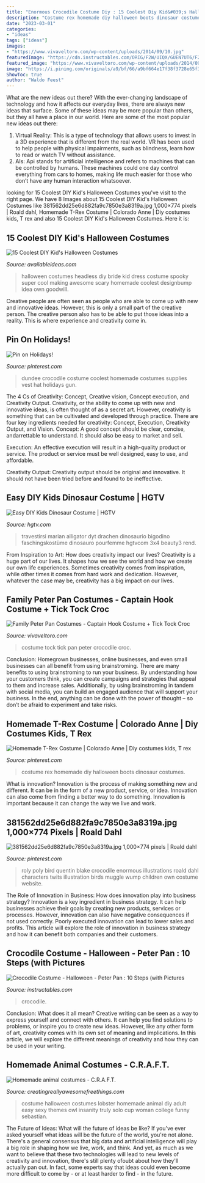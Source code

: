 ```yaml
---
title: "Enormous Crocodile Costume Diy : 15 Coolest Diy Kid&#039;s Halloween Costumes"
description: "Costume rex homemade diy halloween boots dinosaur costumes"
date: "2023-03-01"
categories:
- "ideas"
tags: ["ideas"]
images:
- "https://www.vivaveltoro.com/wp-content/uploads/2014/09/10.jpg"
featuredImage: "https://cdn.instructables.com/ORIG/F2W/UIQX/GUEN7UT6/F2WUIQXGUEN7UT6.jpg?frame=1"
featured_image: "https://www.vivaveltoro.com/wp-content/uploads/2014/09/10.jpg"
image: "https://i.pinimg.com/originals/a9/bf/66/a9bf664e17f38f3728e65f3d54b56724.jpg"
ShowToc: true
author: "Waldo Feest"
---
```



What are the new ideas out there?
With the ever-changing landscape of technology and how it affects our everyday lives, there are always new ideas that surface. Some of these ideas may be more popular than others, but they all have a place in our world. Here are some of the most popular new ideas out there: 
1. Virtual Reality: This is a type of technology that allows users to invest in a 3D experience that is different from the real world. VR has been used to help people with physical impairments, such as blindness, learn how to read or watch TV without assistance. 
2. AIs: Api stands for artificial intelligence and refers to machines that can be controlled by humans. These machines could one day control everything from cars to homes, making life much easier for those who don’t have any human interaction whatsoever. 

	

		
looking for 15 Coolest DIY Kid&#039;s Halloween Costumes you've visit to the right page. We have 8 Images about 15 Coolest DIY Kid&#039;s Halloween Costumes like 381562dd25e6d882fa9c7850e3a8319a.jpg 1,000×774 pixels | Roald dahl, Homemade T-Rex Costume | Colorado Anne | Diy costumes kids, T rex and also 15 Coolest DIY Kid&#039;s Halloween Costumes. Here it is:
		
    
## 15 Coolest DIY Kid&#039;s Halloween Costumes

<img loading=lazy src="http://availableideas.com/wp-content/uploads/2015/10/This-super-spooky-headless-bride.jpg" onerror="this.onerror=null;this.src='https://tse4.mm.bing.net/th?id=OIP.C-6WzF3a_W4spDeYvFjTsgHaLn&amp;pid=15.1';" alt="15 Coolest DIY Kid&#039;s Halloween Costumes">

_Source: availableideas.com_

>halloween costumes headless diy bride kid dress costume spooky super cool making awesome scary homemade coolest designbump idea own goodwill. 

	

Creative people are often seen as people who are able to come up with new and innovative ideas. However, this is only a small part of the creative person. The creative person also has to be able to put those ideas into a reality. This is where experience and creativity come in.

    
## Pin On Holidays!

<img loading=lazy src="https://i.pinimg.com/736x/04/06/f8/0406f84ae0a39fb656eecffa81eae807--homemade-halloween-halloween-.jpg" onerror="this.onerror=null;this.src='https://tse3.mm.bing.net/th?id=OIP.IZtL_se0Coo1Pom0p3F8XAHaNO&amp;pid=15.1';" alt="Pin on Holidays!">

_Source: pinterest.com_

>dundee crocodile costume coolest homemade costumes supplies vest hat holidays gun. 

	

The 4 Cs of Creativity: Concept, Creative vision, Concept execution, and Creativity Output.
Creativity, or the ability to come up with new and innovative ideas, is often thought of as a secret art. However, creativity is something that can be cultivated and developed through practice. There are four key ingredients needed for creativity: Concept, Execution, Creativity Output, and Vision.
Concept: A good concept should be clear, concise, andarrettable to understand. It should also be easy to market and sell.

Execution: An effective execution will result in a high-quality product or service. The product or service must be well designed, easy to use, and affordable.

Creativity Output: Creativity output should be original and innovative. It should not have been tried before and found to be ineffective.

    
## Easy DIY Kids Dinosaur Costume | HGTV

<img loading=lazy src="https://hgtvhome.sndimg.com/content/dam/images/hgtv/fullset/2013/5/2/1/original_Marian-Parsons-Halloween-dinosaur-costume-beauty3_3x4.jpg.rend.hgtvcom.616.822.suffix/1400979244231.jpeg" onerror="this.onerror=null;this.src='https://tse1.mm.bing.net/th?id=OIP.gguPTxYuPxIFWpqZ9pwO5AHaJ4&amp;pid=15.1';" alt="Easy DIY Kids Dinosaur Costume | HGTV">

_Source: hgtv.com_

>travestirsi marian alligator dyt drachen dinosaurio bigodino faschingskostüme dinosauro pourfemme hgtvcom 3x4 beauty3 rend. 

	

From Inspiration to Art: How does creativity impact our lives?
Creativity is a huge part of our lives. It shapes how we see the world and how we create our own life experiences. Sometimes creativity comes from inspiration, while other times it comes from hard work and dedication. However, whatever the case may be, creativity has a big impact on our lives.

    
## Family Peter Pan Costumes - Captain Hook Costume + Tick Tock Croc

<img loading=lazy src="https://www.vivaveltoro.com/wp-content/uploads/2014/09/10.jpg" onerror="this.onerror=null;this.src='https://tse3.mm.bing.net/th?id=OIP.6FxVrQXT15QjfurhkNDQ6gHaEF&amp;pid=15.1';" alt="Family Peter Pan Costumes - Captain Hook Costume + Tick Tock Croc">

_Source: vivaveltoro.com_

>costume tock tick pan peter crocodile croc. 

	

Conclusion: Homegrown businesses, online businesses, and even small businesses can all benefit from using brainstroming.
There are many benefits to using brainstroming to run your business. By understanding how your customers think, you can create campaigns and strategies that appeal to them and increase sales. Additionally, by using brainstroming in tandem with social media, you can build an engaged audience that will support your business. In the end, anything can be done with the power of thought – so don’t be afraid to experiment and take risks.

    
## Homemade T-Rex Costume | Colorado Anne | Diy Costumes Kids, T Rex

<img loading=lazy src="https://i.pinimg.com/originals/a9/bf/66/a9bf664e17f38f3728e65f3d54b56724.jpg" onerror="this.onerror=null;this.src='https://tse4.mm.bing.net/th?id=OIP.QPOneFZErYtDhzdzYXafZQHaJ4&amp;pid=15.1';" alt="Homemade T-Rex Costume | Colorado Anne | Diy costumes kids, T rex">

_Source: pinterest.com_

>costume rex homemade diy halloween boots dinosaur costumes. 

	

What is innovation?
Innovation is the process of making something new and different. It can be in the form of a new product, service, or idea. Innovation can also come from finding a better way to do something. Innovation is important because it can change the way we live and work.

    
## 381562dd25e6d882fa9c7850e3a8319a.jpg 1,000×774 Pixels | Roald Dahl

<img loading=lazy src="https://i.pinimg.com/736x/4e/2b/42/4e2b42e3da6aead8968d84b6ce756554--quentin-blake-illustrations-bird-illustration.jpg" onerror="this.onerror=null;this.src='https://tse1.mm.bing.net/th?id=OIP.JaKxNNBZ1hhe36oMqaf86QHaFu&amp;pid=15.1';" alt="381562dd25e6d882fa9c7850e3a8319a.jpg 1,000×774 pixels | Roald dahl">

_Source: pinterest.com_

>roly poly bird quentin blake crocodile enormous illustrations roald dahl characters twits illustration birds muggle wump children own costume website. 

	

The Role of Innovation in Business: How does innovation play into business strategy?
Innovation is a key ingredient in business strategy. It can help businesses achieve their goals by creating new products, services or processes. However, innovation can also have negative consequences if not used correctly. Poorly executed innovation can lead to lower sales and profits. This article will explore the role of innovation in business strategy and how it can benefit both companies and their customers.

    
## Crocodile Costume - Halloween - Peter Pan : 10 Steps (with Pictures

<img loading=lazy src="https://cdn.instructables.com/ORIG/F2W/UIQX/GUEN7UT6/F2WUIQXGUEN7UT6.jpg?frame=1" onerror="this.onerror=null;this.src='https://tse1.mm.bing.net/th?id=OIP.J8OfxMGqD8dGajLZ9bDN-QHaJ6&amp;pid=15.1';" alt="Crocodile Costume - Halloween - Peter Pan : 10 Steps (with Pictures">

_Source: instructables.com_

>crocodile. 

	

Conclusion: What does it all mean?
Creative writing can be seen as a way to express yourself and connect with others. It can help you find solutions to problems, or inspire you to create new ideas. However, like any other form of art, creativity comes with its own set of meaning and implications. In this article, we will explore the different meanings of creativity and how they can be used in your writing.

    
## Homemade Animal Costumes - C.R.A.F.T.

<img loading=lazy src="http://www.creatingreallyawesomefreethings.com/wp-content/uploads/2012/10/CameraPic-045.jpg" onerror="this.onerror=null;this.src='https://tse2.mm.bing.net/th?id=OIP.WS_DKNxOkpB7vmpqOtzw8wHaJ4&amp;pid=15.1';" alt="Homemade animal costumes - C.R.A.F.T.">

_Source: creatingreallyawesomefreethings.com_

>costume halloween costumes lobster homemade animal diy adult easy sexy themes owl insanity truly solo cup woman college funny sebastian. 

	

The Future of Ideas: What will the future of ideas be like?
If you've ever asked yourself what ideas will be the future of the world, you're not alone. There's a general consensus that big data and artificial intelligence will play a big role in shaping how we live, work, and think. And yet, as much as we want to believe that these two technologies will lead to new levels of creativity and innovation, there's still plenty ofoubt about how they'll actually pan out. In fact, some experts say that ideas could even become more difficult to come by - or at least harder to find - in the future.

